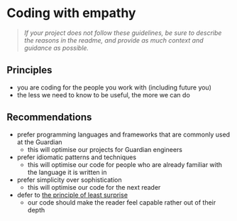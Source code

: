 # Coding with empathy

> _If your project does not follow these guidelines, be sure to describe the reasons in the readme, and provide as much context and guidance as possible._

## Principles

-   you are coding for the people you work with (including future you)
-   the less we need to know to be useful, the more we can do

## Recommendations

-   prefer programming languages and frameworks that are commonly used at the Guardian
    -   this will optimise our projects for Guardian engineers
-   prefer idiomatic patterns and techniques
    -   this will optimise our code for people who are already familiar with the language it is written in
-   prefer simplicity over sophistication
    -   this will optimise our code for the next reader
-   defer to [the principle of least surprise](https://en.wikipedia.org/wiki/Principle_of_least_astonishment)
    -   our code should make the reader feel capable rather out of their depth
